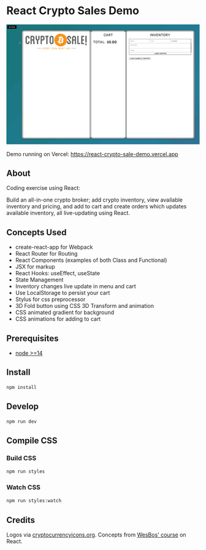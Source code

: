 # React Crypto Sales Demo

![Screenshot](./screenshot.gif)

Demo running on Vercel: https://react-crypto-sale-demo.vercel.app

## About
Coding exercise using React: 

Build an all-in-one crypto broker; add crypto inventory, view available inventory and pricing, and add to cart and create orders which updates available inventory, all live-updating using React.

## Concepts Used

- create-react-app for Webpack
- React Router for Routing
- React Components (examples of both Class and Functional)
- JSX for markup
- React Hooks: useEffect, useState
- State Management
- Inventory changes live update in menu and cart
- Use LocalStorage to persist your cart
- Stylus for css preprocessor
- 3D Fold button using CSS 3D Transform and animation
- CSS animated gradient for background
- CSS animations for adding to cart

## Prerequisites
- [node >=14](https://nodejs.org/en/download)

## Install

```bash
npm install
```

## Develop

```bash
npm run dev
```

## Compile CSS

### Build CSS
```bash
npm run styles
```

### Watch CSS
```bash
npm run styles:watch
```

## Credits

Logos via [cryptocurrencyicons.org](https://cryptocurrencyicons.org/). Concepts from [WesBos' course](https://wesbos.com/courses) on React.